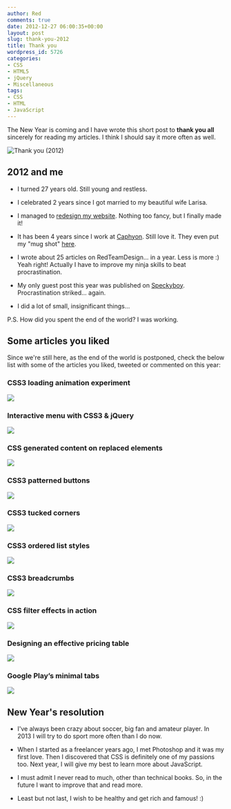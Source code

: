 ```yaml
---
author: Red
comments: true
date: 2012-12-27 06:00:35+00:00
layout: post
slug: thank-you-2012
title: Thank you
wordpress_id: 5726
categories:
- CSS
- HTML5
- jQuery
- Miscellaneous
tags:
- CSS
- HTML
- JavaScript
---
```


The New Year is coming and I have wrote this short post to **thank you all** sincerely for reading my articles. I think I should say it more often as well.

![Thank you (2012)](http://www.red-team-design.com/wp-content/uploads/2012/12/thank-you.png)

<!-- more -->



## 2012 and me





	
  * I turned 27 years old. Still young and restless.

	
  * I celebrated 2 years since I got married to my beautiful wife Larisa.

	
  * I managed to [redesign my website](http://www.red-team-design.com/new-responsive-design-for-rtd). Nothing too fancy, but I finally made it!

	
  * It has been 4 years since I work at [Caphyon](http://www.caphyon.com/). Still love it. They even put my "mug shot" [here](http://www.advancedwebranking.com/team/).

	
  * I wrote about 25 articles on RedTeamDesign... in a year. Less is more :) Yeah right! Actually I have to improve my ninja skills to beat procrastination.

	
  * My only guest post this year was published on [Speckyboy](http://speckyboy.com/2012/02/15/how-to-build-a-stylish-css3-search-box/). Procrastination striked... again.

	
  * I did a lot of small, insignificant things...



P.S. How did you spent the end of the world? I was working.



## Some articles you liked


Since we're still here, as the end of the world is postponed, check the below list with some of the articles you liked, tweeted or commented on this year:



### CSS3 loading animation experiment


[![](http://www.red-team-design.com/wp-content/uploads/2012/03/css3-loading-animation.png)](http://www.red-team-design.com/css3-loading-animation-experiment)



### Interactive menu with CSS3 & jQuery


[![](http://www.red-team-design.com/wp-content/uploads/2012/04/interactive-menu-with-css3-jquery-preview.png)](http://www.red-team-design.com/interactive-menu-with-css3-jquery)



### CSS generated content on replaced elements


[![](http://www.red-team-design.com/wp-content/uploads/2012/06/css-generated-content-replaced-elements.png)](http://www.red-team-design.com/css-generated-content-replaced-elements)



### CSS3 patterned buttons


[![](http://www.red-team-design.com/wp-content/uploads/2012/09/css3-patterned-buttons.png)](http://www.red-team-design.com/css3-patterned-buttons)



### CSS3 tucked corners


[![](http://www.red-team-design.com/wp-content/uploads/2012/10/css3-tucked-corners.jpg)](http://www.red-team-design.com/css3-tucked-corners)



### CSS3 ordered list styles


[![](http://www.red-team-design.com/wp-content/uploads/2012/02/css3-ordered-list-styles.png)](http://www.red-team-design.com/css3-ordered-list-styles)



### CSS3 breadcrumbs


[![](http://www.red-team-design.com/wp-content/uploads/2012/01/css3-breadcrumbs.png)](http://www.red-team-design.com/css3-breadcrumbs)



### CSS filter effects in action


[![](http://www.red-team-design.com/wp-content/uploads/2012/05/css-filter-effects-in-action.png)](http://www.red-team-design.com/css-filter-effects-in-action)



### Designing an effective pricing table


[![](http://www.red-team-design.com/wp-content/uploads/2012/07/css3-pricing-table.png)](http://www.red-team-design.com/designing-an-effective-pricing-table)



### Google Play’s minimal tabs


[![](http://www.red-team-design.com/wp-content/uploads/2012/05/minimal-tabs-css3-jquery.png)](http://www.red-team-design.com/google-play-minimal-tabs-with-css3-jquery)



## New Year's resolution






	
  * I've always been crazy about soccer, big fan and amateur player. In 2013 I will try to do sport more often than I do now.

	
  * When I started as a freelancer years ago, I met Photoshop and it was my first love. Then I discovered that CSS is definitely one of my passions too. Next year, I will give my best to learn more about JavaScript.

	
  * I must admit I never read to much, other than technical books. So, in the future I want to improve that and read more.

	
  * Least but not last, I wish to be healthy and get rich and famous! :)


